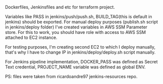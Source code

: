 Dockerfiles, Jenkinsfiles and etc for terraform project.

Variables like PASS in jenkins/push/push.sh, BUILD_TAG(this is default in jenkins) should be exported.
For manual deploy purposes (publish.sh script in jenkins/deploy folder) I've created variables in AWS SSM Parameter store.
For this to work, you should have role with access to AWS SSM attached to EC2 instance.

For testing purposes, I'm creating second EC2 to which I deploy manually, that's why I have to change IP in jenkins/deploy/deploy.sh script manually.

For Jenkins pipeline implementation, DOCKER_PASS was defined as Secret Text credential, PROJECT_NAME variable was defined as global ENV.

PS: files were taken from ricardoandre97 jenkins-resources repo.
